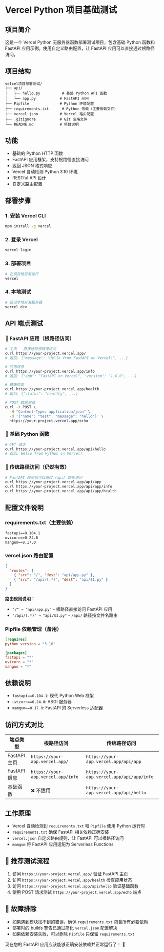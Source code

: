 # Vercel Python 项目基础测试

## 项目简介
这是一个 Vercel Python 无服务器函数部署测试项目，包含基础 Python 函数和 FastAPI 应用示例。使用自定义路由配置，让 FastAPI 应用可以直接通过根路径访问。

## 项目结构
```
velcel项目部署测试/
├── api/
│   ├── hello.py          # 基础 Python API 函数
│   └── app.py           # FastAPI 应用
├── Pipfile              # Python 环境配置
├── requirements.txt      # Python 依赖（主要依赖文件）
├── vercel.json          # Vercel 路由配置
├── .gitignore           # Git 忽略文件
└── README.md            # 项目说明
```

## 功能
- 基础的 Python HTTP 函数
- FastAPI 应用框架，支持根路径直接访问
- 返回 JSON 格式响应  
- Vercel 自动检测 Python 3.10 环境
- RESTful API 设计
- 自定义路由配置

## 部署步骤

### 1. 安装 Vercel CLI
```bash
npm install -g vercel
```

### 2. 登录 Vercel
```bash
vercel login
```

### 3. 部署项目
```bash
# 在项目根目录运行
vercel
```

### 4. 本地测试
```bash
# 启动本地开发服务器
vercel dev
```

## API 端点测试

### 🌟 FastAPI 应用（根路径访问）
```bash
# 主页 - 直接通过根路径访问
curl https://your-project.vercel.app/
# 返回: {"message": "Hello from FastAPI on Vercel!", ...}

# 应用信息
curl https://your-project.vercel.app/info
# 返回: {"app": "FastAPI on Vercel", "version": "1.0.0", ...}

# 健康检查
curl https://your-project.vercel.app/health
# 返回: {"status": "healthy", ...}

# POST 数据测试
curl -X POST \
  -H "Content-Type: application/json" \
  -d '{"name": "test", "message": "hello"}' \
  https://your-project.vercel.app/echo
```

### 📡 基础 Python 函数
```bash
# GET 请求
curl https://your-project.vercel.app/api/hello
# 返回: Hello from Python on Vercel!
```

### 🔄 传统路径访问（仍然有效）
```bash
# FastAPI 应用也可以通过 /api/ 路径访问
curl https://your-project.vercel.app/api/app
curl https://your-project.vercel.app/api/app/info
curl https://your-project.vercel.app/api/app/health
```

## 配置文件说明

### requirements.txt（主要依赖）
```txt
fastapi==0.104.1
uvicorn==0.24.0
mangum==0.17.0
```

### vercel.json 路由配置
```json
{
  "routes": [
    { "src": "/", "dest": "api/app.py" },
    { "src": "/api/(.*)", "dest": "api/$1.py" }
  ]
}
```

**路由规则说明：**
- `"/" → "api/app.py"` - 根路径直接访问 FastAPI 应用
- `"/api/(.*)" → "api/$1.py"` - `/api/` 路径按文件名路由

### Pipfile 依赖管理（备用）
```toml
[requires]
python_version = "3.10"

[packages]
fastapi = "*"
uvicorn = "*"
mangum = "*"
```

## 依赖说明
- `fastapi==0.104.1`: 现代 Python Web 框架
- `uvicorn==0.24.0`: ASGI 服务器
- `mangum==0.17.0`: FastAPI 的 Serverless 适配器

## 访问方式对比

| 端点类型 | 根路径访问 | 传统路径访问 |
|---------|-----------|-------------|
| FastAPI 主页 | `https://your-app.vercel.app/` | `https://your-app.vercel.app/api/app` |
| FastAPI 信息 | `https://your-app.vercel.app/info` | `https://your-app.vercel.app/api/app/info` |
| 基础函数 | ❌ 不适用 | `https://your-app.vercel.app/api/hello` |

## 工作原理
- Vercel 自动检测到 `requirements.txt` 和 `Pipfile` 使用 Python 运行时
- `requirements.txt` 确保 FastAPI 相关依赖正确安装
- `vercel.json` 自定义路由规则，让 FastAPI 可以根路径访问
- `mangum` 将 FastAPI 应用适配为 Serverless Functions

## 🎯 推荐测试流程
1. 访问 `https://your-project.vercel.app/` 验证 FastAPI 主页
2. 访问 `https://your-project.vercel.app/health` 检查应用状态
3. 访问 `https://your-project.vercel.app/api/hello` 验证基础函数
4. 使用 POST 请求测试 `https://your-project.vercel.app/echo` 端点

## 🐛 故障排除
- 如果遇到模块找不到的错误，确保 `requirements.txt` 包含所有必要依赖
- 部署时的 builds 警告已通过简化 `vercel.json` 配置解决
- 如果依赖安装失败，可以删除 `Pipfile` 只保留 `requirements.txt`

现在您的 FastAPI 应用应该能够正确安装依赖并正常运行了！ 🚀 